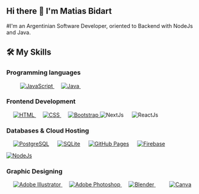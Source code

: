 ## Hi there 👋 I'm Matias Bidart
#I'm an Argentinian Software Developer, oriented to Backend with NodeJs and Java.

## 🛠️ My Skills

### Programming languages

<p align="left"> 
  &emsp; 
  &emsp;
  <a href="https://developer.mozilla.org/en-US/docs/Web/JavaScript" target="_blank"> 
     <img alt="JavaScript" src="https://img.shields.io/badge/JavaScript%20-%23F7DF1E.svg?logo=javascript&logoColor=black">
   </a>
  &emsp;
  <a href="https://www.java.com" target="_blank"> 
    <img alt="Java" src="https://img.shields.io/badge/Java-%23007396.svg?logo=java&logoColor=white">
  </a>
  &emsp;
</p>

### Frontend Development
<p align="left"> 
  &emsp; 
  <a href="https://www.w3.org/html/" target="_blank"> 
   <img alt="HTML" src="https://img.shields.io/badge/HTML5%20-%23E34F26.svg?logo=html5&logoColor=white">
  </a>   
  &emsp;
  <a href="https://www.w3schools.com/css/" target="_blank">
    <img alt="CSS" src="https://img.shields.io/badge/CSS%20-%231572B6.svg?logo=css3&logoColor=white">
  </a> 
   &emsp;
  <a href="https://getbootstrap.com" target="_blank"> 
    <img alt="Bootstrap" src="https://img.shields.io/badge/Bootstrap-%23563D7C.svg?style=flat&logo=bootstrap&logoColor=white"/>
  </a>
  <a>
    <img alt="NextJs" src"https://img.shields.io/badge/next.js-000000?style=for-the-badge&logo=nextdotjs&logoColor=white"/>
  </a>
     &emsp;
    <a>
    <img alt="ReactJs" src"https://img.shields.io/badge/-ReactJs-61DAFB?logo=react&logoColor=white&style=for-the-badge"/>
  </a>
  
</p>

### Databases & Cloud Hosting
<p align="left">
  &emsp;
    <a href="https://www.postgresql.org/"><img alt="PostgreSQL" src="https://img.shields.io/badge/postgresql-4169e1?style=for-the-badge&logo=postgresql&logoColor=white"></a>
  &emsp;
    <a href="https://aws.amazon.com/es/?nc2=h_lg"><img alt="SQLite" src ="https://img.shields.io/badge/Amazon_AWS-232F3E?style=flat&logo=amazon-web-services&logoColor=white"/></a>
  &emsp;
    <a href="https://www.github.com"><img alt="GitHub Pages" src="https://img.shields.io/badge/GitHub%20Pages-%23327FC7.svg?style=flat&llogo=github&logoColor=white"></a>
  &emsp;
    <a href="https://firebase.google.com/"><img alt="Firebase" src ="https://img.shields.io/badge/Firebase-%23316192.svg?logo=firebase&logoColor=white"></a>
 </p>
     <a href="#"><img alt="NodeJs" src="https://img.shields.io/badge/-MongoDB-4DB33D?style=flat&logo=mongodb&logoColor=FFFFFF"></a>
  &emsp;
  
### Graphic Designing
<p align="left">
  &emsp;
   <a href="https://www.adobe.com/in/products/illustrator.html" target="_blank"> 
    <img alt="Adobe Illustrator" src="https://img.shields.io/badge/Adobe Illustrator-%23FF9A00.svg?style=flat&logo=adobeillustrator&logoColor=white"/>
  </a> 
  &emsp;
  <a href="https://www.adobe.com" target="_blank"> 
    <img alt="Adobe Photoshop" src="https://img.shields.io/badge/Photoshop-36454F?logo=adobephotoshop&amp;logoColor=31A8FF&amp;style=for-the-badge"/> 
  </a> 
    &emsp;
  <a href="https://www.blender.org/" target="_blank"> 
    <img alt="Blender" src="https://img.shields.io/badge/Blender-F5792A?logo=blender&logoColor=fff&style=flat"/>
  </a>
   &emsp;
    &emsp;
  <a href="#">
  	<img alt="Canva" src="https://img.shields.io/badge/Canva-%2300C4CC.svg?style=flat&logo=Canva&logoColor=white"/>
  </a>
 </p>



<br/>

<!--
**MatiasBidart/MatiasBidart** is a ✨ _special_ ✨ repository because its `README.md` (this file) appears on your GitHub profile.

Here are some ideas to get you started:

- 🔭 I’m currently working on ...
- 🌱 I’m currently learning ...
- 👯 I’m looking to collaborate on ...
- 🤔 I’m looking for help with ...
- 💬 Ask me about ...
- 📫 How to reach me: ...
- 😄 Pronouns: ...
- ⚡ Fun fact: ...
-->

